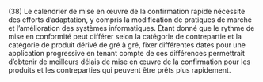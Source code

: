(38) Le calendrier de mise en œuvre de la confirmation rapide nécessite des efforts d’adaptation, y compris la modification de pratiques de marché et l’amélioration des systèmes informatiques. Étant donné que le rythme de mise en conformité peut différer selon la catégorie de contrepartie et la catégorie de produit dérivé de gré à gré, fixer différentes dates pour une application progressive en tenant compte de ces différences permettrait d’obtenir de meilleurs délais de mise en œuvre de la confirmation pour les produits et les contreparties qui peuvent être prêts plus rapidement.